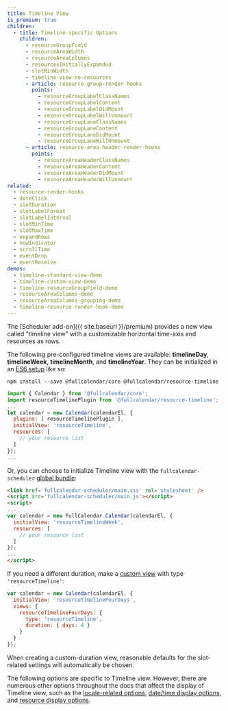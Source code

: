 ```yaml
---
title: Timeline View
is_premium: true
children:
  - title: Timeline-specific Options
    children:
      - resourceGroupField
      - resourceAreaWidth
      - resourceAreaColumns
      - resourcesInitiallyExpanded
      - slotMinWidth
      - timeline-view-no-resources
      - article: resource-group-render-hooks
        points:
          - resourceGroupLabelClassNames
          - resourceGroupLabelContent
          - resourceGroupLabelDidMount
          - resourceGroupLabelWillUnmount
          - resourceGroupLaneClassNames
          - resourceGroupLaneContent
          - resourceGroupLaneDidMount
          - resourceGroupLaneWillUnmount
      - article: resource-area-header-render-hooks
        points:
          - resourceAreaHeaderClassNames
          - resourceAreaHeaderContent
          - resourceAreaHeaderDidMount
          - resourceAreaHeaderWillUnmount
related:
  - resource-render-hooks
  - dateClick
  - slotDuration
  - slotLabelFormat
  - slotLabelInterval
  - slotMinTime
  - slotMaxTime
  - expandRows
  - nowIndicator
  - scrollTime
  - eventDrop
  - eventReceive
demos:
  - timeline-standard-view-demo
  - timeline-custom-view-demo
  - timeline-resourceGroupField-demo
  - resourceAreaColumns-demo
  - resourceAreaColumns-grouping-demo
  - timeline-resource-render-hook-demo
---
```


The [Scheduler add-on]({{ site.baseurl }}/premium) provides a new view called "timeline view" with a customizable horizontal time-axis and resources as rows.

The following pre-configured timeline views are available: **timelineDay**, **timelineWeek**, **timelineMonth**, and **timelineYear**. They can be initialized in an [ES6 setup](initialize-es6) like so:

```
npm install --save @fullcalendar/core @fullcalendar/resource-timeline
```

```js
import { Calendar } from '@fullcalendar/core';
import resourceTimelinePlugin from '@fullcalendar/resource-timeline';
...
let calendar = new Calendar(calendarEl, {
  plugins: [ resourceTimelinePlugin ],
  initialView: 'resourceTimeline',
  resources: [
    // your resource list
  ]
});
...
```

Or, you can choose to initialize Timeline view with the `fullcalendar-scheduler` [global bundle](initialize-globals):

```html
<link href='fullcalendar-scheduler/main.css' rel='stylesheet' />
<script src='fullcalendar-scheduler/main.js'></script>
<script>
...
var calendar = new FullCalendar.Calendar(calendarEl, {
  initialView: 'resourceTimelineWeek',
  resources: [
    // your resource list
  ]
});
...
</script>
```

If you need a different duration, make a [custom view](custom-view-with-settings) with type `'resourceTimeline'`:

```js
var calendar = new Calendar(calendarEl, {
  initialView: 'resourceTimelineFourDays',
  views: {
    resourceTimelineFourDays: {
      type: 'resourceTimeline',
      duration: { days: 4 }
    }
  }
});
```

When creating a custom-duration view, reasonable defaults for the slot-related settings will automatically be chosen.

The following options are specific to Timeline view. However, there are numerous other options throughout the docs that affect the display of Timeline view, such as the [locale-related options](localization), [date/time display options](date-display), and [resource display options](resource-display).

